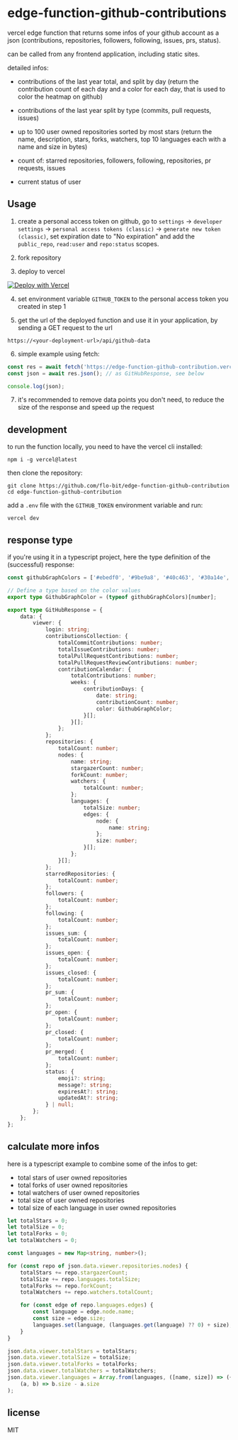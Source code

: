 # edge-function-github-contributions

vercel edge function that returns some infos of your github account as a json (contributions, repositories, followers, following, issues, prs, status).

can be called from any frontend application, including static sites.

detailed infos:

- contributions of the last year total, and split by day 
(return the contribution count of each day and a color for each day, that is used to color the heatmap on github)

- contributions of the last year split by type (commits, pull requests, issues)

- up to 100 user owned repositories sorted by most stars
(return the name, description, stars, forks, watchers, top 10 languages each with a name and size in bytes)

- count of: starred repositories, followers, following, repositories, pr requests, issues

- current status of user

## Usage

1. create a personal access token on github, go to `settings` -> `developer settings` -> `personal access tokens (classic)` -> `generate new token (classic)`, set expiration date to "No expiration" and add the `public_repo`, `read:user` and `repo:status` scopes.

2. fork repository

3. deploy to vercel 

[![Deploy with Vercel](https://vercel.com/button)](https://vercel.com/new/clone?repository-url=https%3A%2F%2Fgithub.com%2Fflo-bit%2Fedge-function-github-contribution&env=GITHUB_TOKEN)

4. set environment variable `GITHUB_TOKEN` to the personal access token you created in step 1

5. get the url of the deployed function and use it in your application, by sending a GET request to the url

```
https://<your-deployment-url>/api/github-data
```

6. simple example using fetch:

```js
const res = await fetch('https://edge-function-github-contribution.vercel.app/api/github-data');
const json = await res.json(); // as GitHubResponse, see below

console.log(json);
```

7. it's recommended to remove data points you don't need, to reduce the size of the response and speed up the request

## development

to run the function locally, you need to have the vercel cli installed:

```
npm i -g vercel@latest
```

then clone the repository:

```
git clone https://github.com/flo-bit/edge-function-github-contribution
cd edge-function-github-contribution
```

add a `.env` file with the `GITHUB_TOKEN` environment variable and run:

```
vercel dev
```

## response type

if you're using it in a typescript project, here the type definition of the (successful) response:

```ts
const githubGraphColors = ['#ebedf0', '#9be9a8', '#40c463', '#30a14e', '#216e39'] as const;

// Define a type based on the color values
export type GithubGraphColor = (typeof githubGraphColors)[number];

export type GitHubResponse = {
	data: {
		viewer: {
			login: string;
			contributionsCollection: {
				totalCommitContributions: number;
				totalIssueContributions: number;
				totalPullRequestContributions: number;
				totalPullRequestReviewContributions: number;
				contributionCalendar: {
					totalContributions: number;
					weeks: {
						contributionDays: {
							date: string;
							contributionCount: number;
							color: GithubGraphColor;
						}[];
					}[];
				};
			};
			repositories: {
				totalCount: number;
				nodes: {
					name: string;
					stargazerCount: number;
					forkCount: number;
					watchers: {
						totalCount: number;
					};
					languages: {
						totalSize: number;
						edges: {
							node: {
								name: string;
							};
							size: number;
						}[];
					};
				}[];
			};
			starredRepositories: {
				totalCount: number;
			};
			followers: {
				totalCount: number;
			};
			following: {
				totalCount: number;
			};
			issues_sum: {
				totalCount: number;
			};
			issues_open: {
				totalCount: number;
			};
			issues_closed: {
				totalCount: number;
			};
			pr_sum: {
				totalCount: number;
			};
			pr_open: {
				totalCount: number;
			};
			pr_closed: {
				totalCount: number;
			};
			pr_merged: {
				totalCount: number;
			};
			status: {
				emoji?: string;
				message?: string;
				expiresAt?: string;
				updatedAt?: string;
			} | null;
		};
	};
};
```

## calculate more infos

here is a typescript example to combine some of the infos to get:

- total stars of user owned repositories
- total forks of user owned repositories
- total watchers of user owned repositories
- total size of user owned repositories
- total size of each language in user owned repositories

```ts
let totalStars = 0;
let totalSize = 0;
let totalForks = 0;
let totalWatchers = 0;

const languages = new Map<string, number>();

for (const repo of json.data.viewer.repositories.nodes) {
    totalStars += repo.stargazerCount;
    totalSize += repo.languages.totalSize;
    totalForks += repo.forkCount;
    totalWatchers += repo.watchers.totalCount;

    for (const edge of repo.languages.edges) {
        const language = edge.node.name;
        const size = edge.size;
        languages.set(language, (languages.get(language) ?? 0) + size);
    }
}

json.data.viewer.totalStars = totalStars;
json.data.viewer.totalSize = totalSize;
json.data.viewer.totalForks = totalForks;
json.data.viewer.totalWatchers = totalWatchers;
json.data.viewer.languages = Array.from(languages, ([name, size]) => ({ name, size })).sort(
    (a, b) => b.size - a.size
);
```

## license

MIT